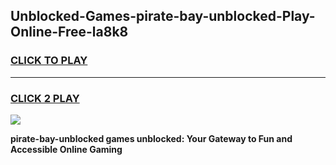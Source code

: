 
## Unblocked-Games-pirate-bay-unblocked-Play-Online-Free-la8k8
<h3>
<a href="https://premium76.site?title=pirate-bay-unblocked&ref=26A">CLICK TO PLAY</a></h3>
<hr>

<h3>
<a href="https://premium76.site?title=pirate-bay-unblocked&ref=26A">CLICK 2 PLAY</a>
  
</h3>

<a href="https://premium76.site?title=pirate-bay-unblocked&ref=26A"><img src="https://clearcache.store/games.png"></a>


**pirate-bay-unblocked games unblocked: Your Gateway to Fun and Accessible Online Gaming**
